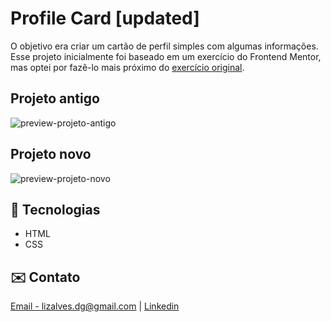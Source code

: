 # Profile Card [updated]

O objetivo era criar um cartão de perfil simples com algumas informações.
Esse projeto inicialmente foi baseado em um exercício do Frontend Mentor, mas optei por fazê-lo mais próximo do [exercício original](https://www.frontendmentor.io/challenges/profile-card-component-cfArpWshJ).

## Projeto antigo
![preview-projeto-antigo](./.github/old-preview.png)

## Projeto novo
![preview-projeto-novo](./.github/new-preview.png)

## 🔧 Tecnologias

- HTML
- CSS

## ✉️ Contato
[Email - lizalves.dg@gmail.com](lizalves.dg@gmail.com) | 
[Linkedin](https://www.linkedin.com/in/larissaalveslsa)
